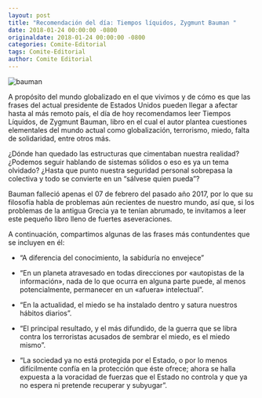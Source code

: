 ```yaml
---
layout: post
title: "Recomendación del día: Tiempos líquidos, Zygmunt Bauman "
date: 2018-01-24 00:00:00 -0800
originaldate: 2018-01-24 00:00:00 -0800
categories: Comite-Editorial
tags: Comite-Editorial
author: Comite Editorial
---
```


<img src="{{site.baseurl | prepend: site.url}}/assets/Bauman.jpg" alt="bauman" />

A propósito del mundo globalizado en el que vivimos y de cómo es que las 
frases del actual presidente de Estados Unidos pueden llegar a afectar 
hasta al más remoto país, el día de hoy recomendamos leer Tiempos Líquidos, 
de Zygmunt Bauman, libro en el cual el autor plantea cuestiones elementales 
del mundo actual como globalización, terrorismo, miedo, falta de solidaridad, 
entre otros más. 

¿Dónde han quedado las estructuras que cimentaban nuestra realidad? ¿Podemos 
seguir hablando de sistemas sólidos o eso es ya un tema olvidado? ¿Hasta que 
punto nuestra seguridad personal sobrepasa la colectiva y todo se convierte en 
un “sálvese quien pueda”? 

Bauman falleció apenas el 07 de febrero del pasado año 2017, por lo que su 
filosofía habla de problemas aún recientes de nuestro mundo, así que, si los 
problemas de la antigua Grecia ya te tenían abrumado, te invitamos a leer este 
pequeño libro lleno de fuertes aseveraciones.  

A continuación, compartimos algunas de las frases más contundentes que se 
incluyen en él:  

- “A diferencia del conocimiento, la sabiduría no envejece”

- “En un planeta atravesado en todas direcciones por «autopistas de la 
información», nada de lo que ocurra en alguna parte puede, al menos 
potencialmente, permanecer en un «afuera» intelectual”. 

- “En la actualidad, el miedo se ha instalado dentro y satura nuestros 
hábitos diarios”.

- “El principal resultado, y el más difundido, de la guerra que se libra 
contra los terroristas acusados de sembrar el miedo, es el miedo mismo”. 

- “La sociedad ya no está protegida por el Estado, o por lo menos 
difícilmente confía en la protección que éste ofrece; ahora se halla expuesta 
a la voracidad de fuerzas que el Estado no controla y que ya no espera ni 
pretende recuperar y subyugar”. 
